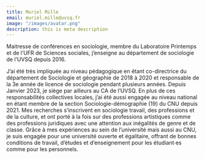 ```yaml
---
title: Muriel Mille
email: muriel.mille@uvsq.fr
image: "/images/avatar.png"
description: this is meta description
---
```


<div align="left">Maitresse de conférences en sociologie, membre du Laboratoire Printemps et de l’UFR de Sciences sociales, j’enseigne au département de sociologie de l’UVSQ depuis 2016.

J’ai été très impliquée au niveau pédagogique en étant co-directrice du département de Sociologie et géographie de 2018 à 2020 et responsable de la 3e année de licence de sociologie pendant plusieurs années. Depuis Janvier 2023, je siège par ailleurs au CA de l’UVSQ. En plus de ces responsabilités collectives locales, j’ai été aussi engagée au niveau national en étant membre de la section Sociologie-démographie (19) du CNU depuis 2021. Mes recherches s’inscrivent en sociologie  travail, des professions et de la culture, et ont porté à la fois sur des professions artistiques comme des professions juridiques avec une attention aux inégalités de genre et de classe.  Grâce à mes expériences au sein de l’université mais aussi au CNU, je suis engagée pour une université ouverte et égalitaire, offrant de bonnes conditions de travail, d’études et d’enseignement pour les étudiant∙es comme pour les personnels.</div>
